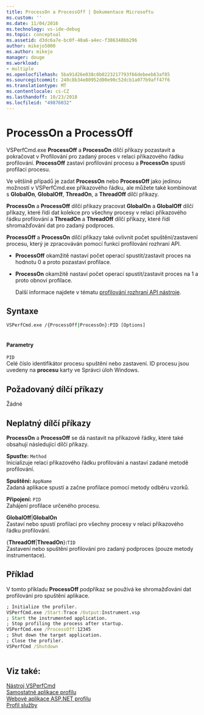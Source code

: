 ```yaml
---
title: ProcessOn a ProcessOff | Dokumentace Microsoftu
ms.custom: ''
ms.date: 11/04/2016
ms.technology: vs-ide-debug
ms.topic: conceptual
ms.assetid: d3dc6a7e-bc0f-48a6-a4ec-f386348bb296
author: mikejo5000
ms.author: mikejo
manager: douge
ms.workload:
- multiple
ms.openlocfilehash: 5ba91d26e038c0b0223217793f66debeeb63af85
ms.sourcegitcommit: 240c8b34e80952d00e90c52dcb1a077b9aff47f6
ms.translationtype: MT
ms.contentlocale: cs-CZ
ms.lasthandoff: 10/23/2018
ms.locfileid: "49876032"
---
```

# <a name="processon-and-processoff"></a>ProcessOn a ProcessOff
VSPerfCmd.exe **ProcessOff** a **ProcessOn** dílčí příkazy pozastavit a pokračovat v Profilování pro zadaný proces v relaci příkazového řádku profilování. **ProcessOff** zastaví profilování procesu a **ProcessOn** spustí profilaci procesu.  
  
 Ve většině případů je zadat **ProcessOn** nebo **ProcessOff** jako jedinou možností v VSPerfCmd.exe příkazového řádku, ale můžete také kombinovat s **GlobalOn**, **GlobalOff**, **ThreadOn**, a **ThreadOff** dílčí příkazy.  
  
 **ProcessOn** a **ProcessOff** dílčí příkazy pracovat **GlobalOn** a **GlobalOff** dílčí příkazy, které řídí dat kolekce pro všechny procesy v relaci příkazového řádku profilování a **ThreadOn** a **ThreadOff** dílčí příkazy, které řídí shromažďování dat pro zadaný podproces.  
  
 **ProcessOff** a **ProcessOn** dílčí příkazy také ovlivnit počet spuštění/zastavení procesu, který je zpracováván pomocí funkcí profilování rozhraní API.  
  
- **ProcessOff** okamžitě nastaví počet operací spustit/zastavit proces na hodnotu 0 a proto pozastaví profilace.  
  
- **ProcessOn** okamžitě nastaví počet operací spustit/zastavit proces na 1 a proto obnoví profilace.  
  
  Další informace najdete v tématu [profilování rozhraní API nástroje](../profiling/profiling-tools-apis.md).  
  
## <a name="syntax"></a>Syntaxe  
  
```cmd  
VSPerfCmd.exe /{ProcessOff|ProcessOn}:PID [Options]  
  
```  
  
#### <a name="parameters"></a>Parametry  
 `PID`  
 Celé číslo identifikátor procesu spuštění nebo zastavení. ID procesu jsou uvedeny na **procesu** karty ve Správci úloh Windows.  
  
## <a name="required-subcommands"></a>Požadovaný dílčí příkazy  
 Žádné  
  
## <a name="valid-subcommands"></a>Neplatný dílčí příkazy  
 **ProcessOn** a **ProcessOff** se dá nastavit na příkazové řádky, které také obsahují následující dílčí příkazy.  
  
 **Spusťte:** `Method`  
 Inicializuje relaci příkazového řádku profilování a nastaví zadané metodě profilování.  
  
 **Spuštění:** `AppName`  
 Zadaná aplikace spustí a začne profilace pomocí metody odběru vzorků.  
  
 **Připojení:** `PID`  
 Zahájení profilace určeného procesu.  
  
 **GlobalOff**&#124;**GlobalOn**  
 Zastaví nebo spustí profilaci pro všechny procesy v relaci příkazového řádku profilování.  
  
 {**ThreadOff**&#124;**ThreadOn**}**:**`TID`  
 Zastavení nebo spuštění profilování pro zadaný podproces (pouze metody instrumentace).  
  
## <a name="example"></a>Příklad  
 V tomto příkladu **ProcessOff** podpříkaz se používá ke shromažďování dat profilování pro spuštění aplikace.  
  
```cmd  
; Initialize the profiler.  
VSPerfCmd.exe /Start:Trace /Output:Instrument.vsp   
; Start the instrumented application.  
; Stop profiling the process after startup.  
VSPerfCmd.exe /ProcessOff:12345  
; Shut down the target application.  
; Close the profiler.  
VSPerfCmd /Shutdown  
  
```  
  
## <a name="see-also"></a>Viz také:  
 [Nástroj VSPerfCmd](../profiling/vsperfcmd.md)   
 [Samostatné aplikace profilu](../profiling/command-line-profiling-of-stand-alone-applications.md)   
 [Webové aplikace ASP.NET profilu](../profiling/command-line-profiling-of-aspnet-web-applications.md)   
 [Profil služby](../profiling/command-line-profiling-of-services.md)